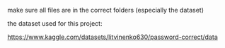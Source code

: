 make sure all files are in the correct folders (especially the dataset)


the dataset used for this project:

https://www.kaggle.com/datasets/litvinenko630/password-correct/data
